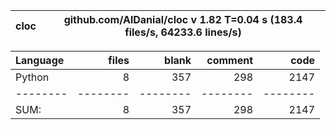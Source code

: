 cloc|github.com/AlDanial/cloc v 1.82  T=0.04 s (183.4 files/s, 64233.6 lines/s)
--- | ---

Language|files|blank|comment|code
:-------|-------:|-------:|-------:|-------:
Python|8|357|298|2147
--------|--------|--------|--------|--------
SUM:|8|357|298|2147
